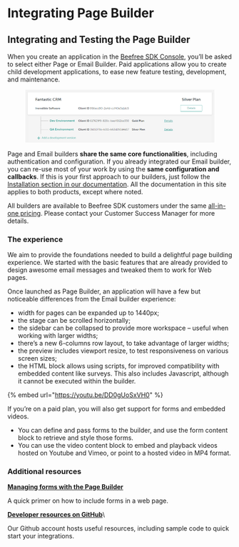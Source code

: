 # Integrating Page Builder

## Integrating and Testing the Page Builder

When you create an application in the [Beefree SDK Console](https://dam.beefree.io/devmain), you’ll be asked to select either Page or Email Builder. Paid applications allow you to create child development applications, to ease new feature testing, development, and maintenance.

<figure><img src="../../.gitbook/assets/Applications-in-Dev-portal.png" alt=""><figcaption></figcaption></figure>

Page and Email builders **share the same core functionalities**, including authentication and configuration. If you already integrated our Email builder, you can re-use most of your work by using the **same configuration and callbacks**. If this is your first approach to our builders, just follow the [Installation section in our documentation](../../getting-started/readme/installation/). All the documentation in this site applies to both products, except where noted.

All builders are available to Beefree SDK customers under the same [all-in-one pricing](https://developers.beefree.io/pricing-plans). Please contact your Customer Success Manager for more details.

### The experience <a href="#the-experience" id="the-experience"></a>

We aim to provide the foundations needed to build a delightful page building experience. We started with the basic features that are already provided to design awesome email messages and tweaked them to work for Web pages.

Once launched as Page Builder, an application will have a few but noticeable differences from the Email builder experience:

* width for pages can be expanded up to 1440px;
* the stage can be scrolled horizontally;
* the sidebar can be collapsed to provide more workspace – useful when working with larger widths;
* there’s a new 6-columns row layout, to take advantage of larger widths;
* the preview includes viewport resize, to test responsiveness on various screen sizes;
* the HTML block allows using scripts, for improved compatibility with embedded content like surveys. This also includes Javascript, although it cannot be executed within the builder.

{% embed url="https://youtu.be/DD0gUoSxVH0" %}

If you’re on a paid plan, you will also get support for forms and embedded videos.

* You can define and pass forms to the builder, and use the form content block to retrieve and style those forms.
* You can use the video content block to embed and playback videos hosted on Youtube and Vimeo, or point to a hosted video in MP4 format.

### Additional resources <a href="#additional-resources" id="additional-resources"></a>

[**Managing forms with the Page Builder**](../form-block/integrating-and-using-the-form-block/form-structure-and-parameters.md)

A quick primer on how to include forms in a web page.

[**Developer resources on GitHub**](https://dam.beefree.io/githubbeeforms)\


Our Github account hosts useful resources, including sample code to quick start your integrations.
